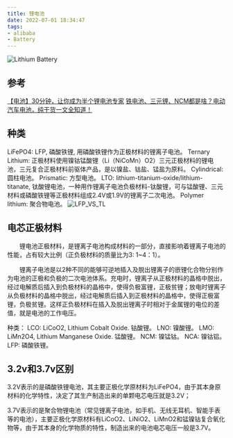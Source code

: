 ```yaml
---
title: 锂电池
date: 2022-07-01 18:34:47
tags:
- alibaba
- Battery
---
```

![Lithium Battery](/images/Lithium_Battery.png)
## 参考
[【电池】30分钟，让你成为半个锂电池专家](https://zhuanlan.zhihu.com/p/401504245)
[铁电池、三元锂、NCM都是啥？电动汽车电池，纯干货一文全知道！](https://www.yoojia.com/article/8075361517849643153.html)
## 种类
LiFePO4: LFP, 磷酸铁锂, 用磷酸铁锂作为正极材料的锂离子电池。
Ternary Lithium: 正极材料使用镍钴锰酸锂（Li（NiCoMn）O2）三元正极材料的锂电池，三元复合正极材料前驱体产品，是以镍盐、钴盐、锰盐为原料。
Cylindrical: 圆柱电池。
Prismatic: 方型电池。
LTO: lithium-titanium-oxide/lithium-titanate, 钛酸锂电池，一种用作锂离子电池负极材料-钛酸锂，可与锰酸锂、三元材料或磷酸铁锂等正极材料组成2.4V或1.9V的锂离子二次电池。
Polymer lithium: 聚合物电池。
![LFP_VS_TL](/images/LFPVSTL.jpg)
## 电芯正极材料
　　锂电池正极材料，是锂离子电池构成材料的一部分，直接影响着锂离子电池的性能，占有较大比例（正负极材料的质量比为3: 1~4：1）。

　　锂离子电池是以2种不同的能够可逆地插入及脱出锂离子的嵌锂化合物分别作为电池的正极和负极的二次电池体系。充电时，锂离子从正极材料的晶格中脱出，经过电解质后插入到负极材料的晶格中，使得负极富锂，正极贫锂；放电时锂离子从负极材料的晶格中脱出，经过电解质后插入到正极材料的晶格中，使得正极富锂，负极贫锂。这样正负极材料在插入及脱出锂离子时相对于金属锂的电位的差值，就是电池的工作电压。

种类：
LCO: LiCoO2, Lithium Cobalt Oxide. 钴酸锂。
LNO: 镍酸锂。
LMO: LiMn2O4, Lithium Manganese Oxide. 锰酸锂。
NCM: 镍锰钴。
NCA: 镍钴铝。
LFP: 磷酸铁锂。
## 3.2v和3.7v区别
3.2V表示的是磷酸铁锂电池，其主要正极化学原材料为LiFePO4，由于其本身原材料的化学特性，决定了其生产制造出来的单颗电芯电压就是3.2V；

3.7V表示的是聚合物锂电池（常见锂离子电池，如手机、无线无耳机、智能手表等的电池），主要正极化学原材料有LiCoO2、LiNiO2、LiMnO2和锰镍钴复合氧化物等，由于其本身的化学物质的特性，制造出来的电池电芯电压一般是3.7V。